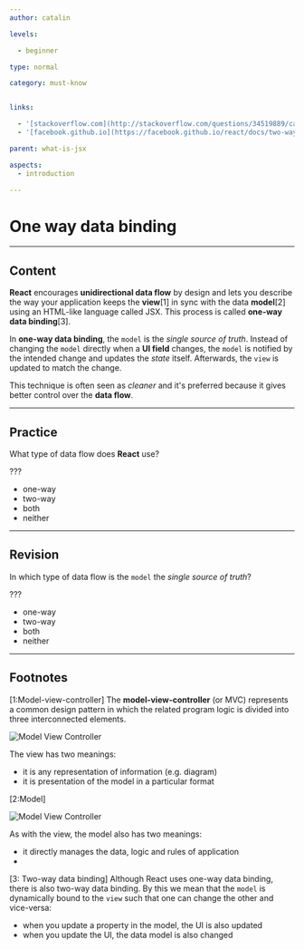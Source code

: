 ```yaml
---
author: catalin

levels:

  - beginner

type: normal

category: must-know


links:

  - '[stackoverflow.com](http://stackoverflow.com/questions/34519889/can-anyone-explain-the-difference-between-reacts-one-way-data-binding-and-angula){website}'
  - '[facebook.github.io](https://facebook.github.io/react/docs/two-way-binding-helpers.html){website}'

parent: what-is-jsx

aspects:
  - introduction

---
```


# One way data binding

---
## Content

**React** encourages **unidirectional data flow** by design and lets you describe the way your application keeps the **view**[1] in sync with the data **model**[2] using an HTML-like language called JSX. This process is called **one-way data binding**[3].

In **one-way data binding**, the `model` is the *single source of truth*. Instead of changing the `model` directly when a **UI field** changes, the `model` is notified by the intended change and updates the *state* itself. Afterwards, the `view` is updated to match the change.

This technique is often seen as *cleaner* and it's preferred because it gives better control over the **data flow**.

---
## Practice

What type of data flow does **React** use?

???

* one-way
* two-way
* both
* neither

---
## Revision

In which type of data flow is the `model` the *single source of truth*?

???

* one-way
* two-way
* both
* neither

---
## Footnotes

[1:Model-view-controller]
The **model-view-controller** (or MVC) represents a common design pattern in which the related program logic is divided into three interconnected elements.

![Model View Controller](https://img.enkipro.com/9403fd4047aab1ce45594ac2317cf505.png)

The view has two meanings:
* it is any representation of information (e.g. diagram)
* it is presentation of the model in a particular format

[2:Model]

![Model View Controller](https://img.enkipro.com/9403fd4047aab1ce45594ac2317cf505.png)

As with the view, the model also has two meanings:
* it directly manages the data, logic and rules of application
* 

[3: Two-way data binding]
Although React uses one-way data binding, there is also two-way data binding. By this we mean that the `model` is dynamically bound to the `view` such that one can change the other and vice-versa:
- when you update a property in the model, the UI is also updated
- when you update the UI, the data model is also changed